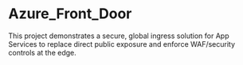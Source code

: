 # Azure_Front_Door
This project demonstrates a secure, global ingress solution for App Services to replace direct public exposure and enforce WAF/security controls at the edge.
